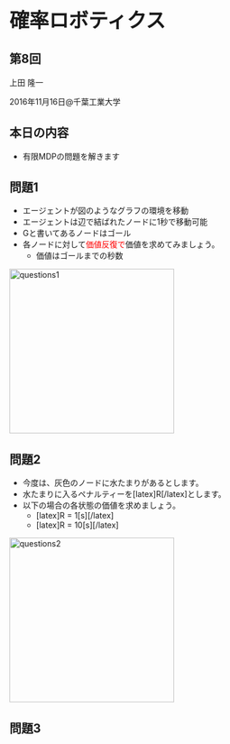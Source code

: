 <h1 style="font-size: 250%;">確率ロボティクス</h1>
<h2>第8回</h2>
上田 隆一

2016年11月16日\@千葉工業大学

<!--nextpage-->
<h2>本日の内容</h2>
<ul>
 	<li>有限MDPの問題を解きます</li>
</ul>
<!--nextpage-->
<h2>問題1</h2>
<ul>
 	<li>エージェントが図のようなグラフの環境を移動</li>
 	<li>エージェントは辺で結ばれたノードに1秒で移動可能</li>
 	<li>Gと書いてあるノードはゴール</li>
 	<li>各ノードに対して<span style="color: #ff0000;">価値反復で</span>価値を求めてみましょう。
<ul>
 	<li>価値はゴールまでの秒数</li>
</ul>
</li>
</ul>
<img class="alignright size-full wp-image-2247" src="https://lab.ueda.asia/wp-content/uploads/2016/11/questions1.png" alt="questions1" width="292" height="292" />

<!--nextpage-->
<h2>問題2</h2>
<ul>
 	<li>今度は、灰色のノードに水たまりがあるとします。</li>
 	<li>水たまりに入るペナルティーを[latex]R[/latex]とします。</li>
 	<li>以下の場合の各状態の価値を求めましょう。
<ul>
 	<li>[latex]R = 1[s][/latex]</li>
 	<li>[latex]R = 10[s][/latex]</li>
</ul>
</li>
</ul>
<a href="https://lab.ueda.asia/wp-content/uploads/2016/11/questions2.png"><img class="size-full wp-image-2251 alignright" src="https://lab.ueda.asia/wp-content/uploads/2016/11/questions2.png" alt="questions2" width="292" height="292" /></a>

<!--nextpage-->
<h2>問題3</h2>
